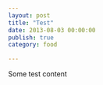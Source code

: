 ```yaml
---
layout: post
title: "Test"
date: 2013-08-03 00:00:00
publish: true
category: food

---
```


Some test content